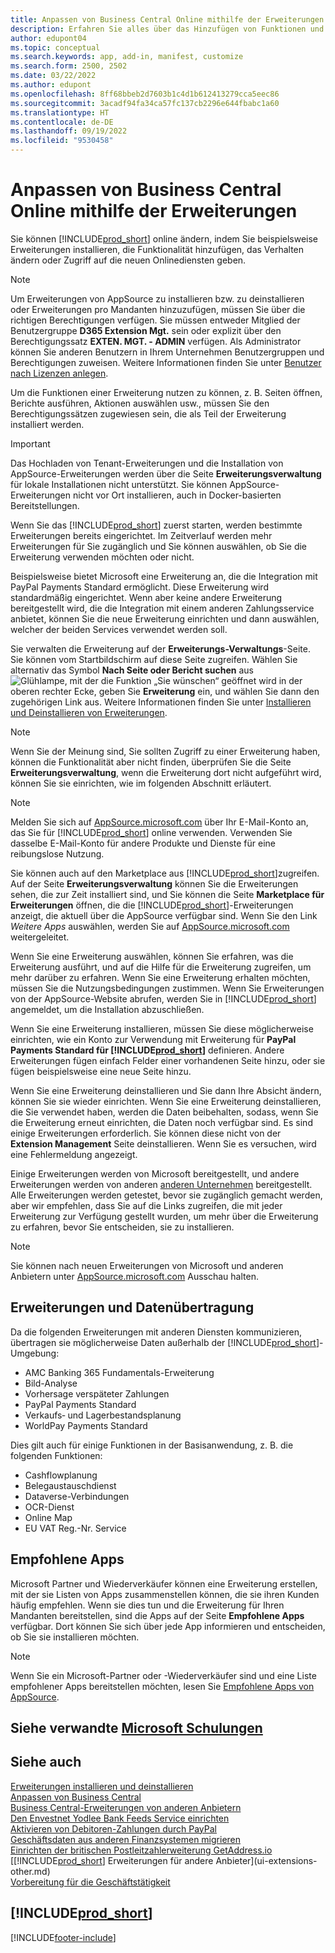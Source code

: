 ```yaml
---
title: Anpassen von Business Central Online mithilfe der Erweiterungen
description: Erfahren Sie alles über das Hinzufügen von Funktionen und das Anpassen von Business Central durch die Installation von Erweiterungen hier.
author: edupont04
ms.topic: conceptual
ms.search.keywords: app, add-in, manifest, customize
ms.search.form: 2500, 2502
ms.date: 03/22/2022
ms.author: edupont
ms.openlocfilehash: 8ff68bbeb2d7603b1c4d1b612413279cca5eec86
ms.sourcegitcommit: 3acadf94fa34ca57fc137cb2296e644fbabc1a60
ms.translationtype: HT
ms.contentlocale: de-DE
ms.lasthandoff: 09/19/2022
ms.locfileid: "9530458"
---
```

# <a name="customizing-business-central-online-using-extensions"></a>Anpassen von Business Central Online mithilfe der Erweiterungen

Sie können [!INCLUDE[prod_short](includes/prod_short.md)] online ändern, indem Sie beispielsweise Erweiterungen installieren, die Funktionalität hinzufügen, das Verhalten ändern oder Zugriff auf die neuen Onlinediensten geben.

> [!NOTE]
> Um Erweiterungen von AppSource zu installieren bzw. zu deinstallieren oder Erweiterungen pro Mandanten hinzuzufügen, müssen Sie über die richtigen Berechtigungen verfügen. Sie müssen entweder Mitglied der Benutzergruppe **D365 Extension Mgt.** sein oder explizit über den Berechtigungssatz **EXTEN. MGT. - ADMIN** verfügen. Als Administrator können Sie anderen Benutzern in Ihrem Unternehmen Benutzergruppen und Berechtigungen zuweisen. Weitere Informationen finden Sie unter [Benutzer nach Lizenzen anlegen](ui-how-users-permissions.md).  
>
> Um die Funktionen einer Erweiterung nutzen zu können, z. B. Seiten öffnen, Berichte ausführen, Aktionen auswählen usw., müssen Sie den Berechtigungssätzen zugewiesen sein, die als Teil der Erweiterung installiert werden.

<!-- [!NOTE]  
> The **EXTEN. MGT. - ADMIN** permission set was introduced in 2021 release wave 1 as a replacement for the **D365 EXTENSION MGT** permission set in earlier versions.-->

> [!IMPORTANT]  
> Das Hochladen von Tenant-Erweiterungen und die Installation von AppSource-Erweiterungen werden über die Seite **Erweiterungsverwaltung** für lokale Installationen nicht unterstützt. Sie können AppSource-Erweiterungen nicht vor Ort installieren, auch in Docker-basierten Bereitstellungen.

Wenn Sie das [!INCLUDE[prod_short](includes/prod_short.md)] zuerst starten, werden bestimmte Erweiterungen bereits eingerichtet. Im Zeitverlauf werden mehr Erweiterungen für Sie zugänglich und Sie können auswählen, ob Sie die Erweiterung verwenden möchten oder nicht.

Beispielsweise bietet Microsoft eine Erweiterung an, die die Integration mit PayPal Payments Standard ermöglicht. Diese Erweiterung wird standardmäßig eingerichtet.
Wenn aber keine andere Erweiterung bereitgestellt wird, die die Integration mit einem anderen Zahlungsservice anbietet, können Sie die neue Erweiterung einrichten und dann auswählen, welcher der beiden Services verwendet werden soll.  

Sie verwalten die Erweiterung auf der **Erweiterungs-Verwaltungs**-Seite. Sie können vom Startbildschirm auf diese Seite zugreifen. Wählen Sie alternativ das Symbol **Nach Seite oder Bericht suchen** aus ![Glühlampe, mit der die Funktion „Sie wünschen“ geöffnet wird](media/ui-search/search_small.png "Was möchten Sie tun?") in der oberen rechter Ecke, geben Sie **Erweiterung** ein, und wählen Sie dann den zugehörigen Link aus. Weitere Informationen finden Sie unter [Installieren und Deinstallieren von Erweiterungen](ui-extensions-install-uninstall.md).

> [!NOTE]  
> Wenn Sie der Meinung sind, Sie sollten Zugriff zu einer Erweiterung haben, können die Funktionalität aber nicht finden, überprüfen Sie die Seite **Erweiterungsverwaltung**, wenn die Erweiterung dort nicht aufgeführt wird, können Sie sie einrichten, wie im folgenden Abschnitt erläutert.  

> [!NOTE]  
> Melden Sie sich auf [AppSource.microsoft.com](https://appsource.microsoft.com/) über Ihr E-Mail-Konto an, das Sie für [!INCLUDE[prod_short](includes/prod_short.md)] online verwenden. Verwenden Sie dasselbe E-Mail-Konto für andere Produkte und Dienste für eine reibungslose Nutzung.  

Sie können auch auf den Marketplace aus [!INCLUDE[prod_short](includes/prod_short.md)]zugreifen. Auf der Seite **Erweiterungsverwaltung** können Sie die Erweiterungen sehen, die zur Zeit installiert sind, und Sie können die Seite **Marketplace für Erweiterungen** öffnen, die die [!INCLUDE[prod_short](includes/prod_short.md)]-Erweiterungen anzeigt, die aktuell über die AppSource verfügbar sind. Wenn Sie den Link *Weitere Apps* auswählen, werden Sie auf [AppSource.microsoft.com](https://appsource.microsoft.com/marketplace/apps?product=dynamics-365%3Bdynamics-365-business-central&page=1) weitergeleitet.  

Wenn Sie eine Erweiterung auswählen, können Sie erfahren, was die Erweiterung ausführt, und auf die Hilfe für die Erweiterung zugreifen, um mehr darüber zu erfahren. Wenn Sie eine Erweiterung erhalten möchten, müssen Sie die Nutzungsbedingungen zustimmen. Wenn Sie Erweiterungen von der AppSource-Website abrufen, werden Sie in [!INCLUDE[prod_short](includes/prod_short.md)] angemeldet, um die Installation abzuschließen.  

Wenn Sie eine Erweiterung installieren, müssen Sie diese möglicherweise einrichten, wie ein Konto zur Verwendung mit Erweiterung für **PayPal Payments Standard für [!INCLUDE[prod_short](includes/prod_short.md)]** definieren.
Andere Erweiterungen fügen einfach Felder einer vorhandenen Seite hinzu, oder sie fügen beispielsweise eine neue Seite hinzu.   

Wenn Sie eine Erweiterung deinstallieren und Sie dann Ihre Absicht ändern, können Sie sie wieder einrichten. Wenn Sie eine Erweiterung deinstallieren, die Sie verwendet haben, werden die Daten beibehalten, sodass, wenn Sie die Erweiterung erneut einrichten, die Daten noch verfügbar sind. Es sind einige Erweiterungen erforderlich. Sie können diese nicht von der **Extension Management** Seite deinstallieren. Wenn Sie es versuchen, wird eine Fehlermeldung angezeigt.  

Einige Erweiterungen werden von Microsoft bereitgestellt, und andere Erweiterungen werden von anderen [anderen Unternehmen](ui-extensions-other.md) bereitgestellt. Alle Erweiterungen werden getestet, bevor sie zugänglich gemacht werden, aber wir empfehlen, dass Sie auf die Links zugreifen, die mit jeder Erweiterung zur Verfügung gestellt wurden, um mehr über die Erweiterung zu erfahren, bevor Sie entscheiden, sie zu installieren.  

> [!NOTE]  
> Sie können nach neuen Erweiterungen von Microsoft und anderen Anbietern unter [AppSource.microsoft.com](https://appsource.microsoft.com/marketplace/apps?product=dynamics-365%3Bdynamics-365-business-central&page=1) Ausschau halten.


## <a name="extensions-and-data-transfer"></a>Erweiterungen und Datenübertragung

Da die folgenden Erweiterungen mit anderen Diensten kommunizieren, übertragen sie möglicherweise Daten außerhalb der [!INCLUDE[prod_short](includes/prod_short.md)]-Umgebung:

* AMC Banking 365 Fundamentals-Erweiterung
* Bild-Analyse
* Vorhersage verspäteter Zahlungen
* PayPal Payments Standard
* Verkaufs‑ und Lagerbestandsplanung
* WorldPay Payments Standard

Dies gilt auch für einige Funktionen in der Basisanwendung, z. B. die folgenden Funktionen:

* Cashflowplanung
* Belegaustauschdienst
* Dataverse-Verbindungen
* OCR-Dienst
* Online Map
* EU VAT Reg.-Nr. Service

## <a name="recommended-apps"></a>Empfohlene Apps
Microsoft Partner und Wiederverkäufer können eine Erweiterung erstellen, mit der sie Listen von Apps zusammenstellen können, die sie ihren Kunden häufig empfehlen. Wenn sie dies tun und die Erweiterung für Ihren Mandanten bereitstellen, sind die Apps auf der Seite **Empfohlene Apps** verfügbar. Dort können Sie sich über jede App informieren und entscheiden, ob Sie sie installieren möchten.

> [!NOTE]
> Wenn Sie ein Microsoft-Partner oder -Wiederverkäufer sind und eine Liste empfohlener Apps bereitstellen möchten, lesen Sie [Empfohlene Apps von AppSource](/dynamics365/business-central/dev-itpro/administration/recommend-apps).

## <a name="see-related-microsoft-training"></a>Siehe verwandte [Microsoft Schulungen](/training/modules/customize-dynamics-365-business-central/)

## <a name="see-also"></a>Siehe auch

[Erweiterungen installieren und deinstallieren](ui-extensions-install-uninstall.md)  
[Anpassen von Business Central](ui-customizing-overview.md)  
[Business Central-Erweiterungen von anderen Anbietern](ui-extensions-other.md)  
[Den Envestnet Yodlee Bank Feeds Service einrichten](bank-how-setup-bank-statement-service.md)  
[Aktivieren von Debitoren-Zahlungen durch PayPal](sales-how-enable-payment-service-extensions.md)  
[Geschäftsdaten aus anderen Finanzsystemen migrieren](across-import-data-configuration-packages.md)  
[Einrichten der britischen Postleitzahlerweiterung GetAddress.io](LocalFunctionality/UnitedKingdom/uk-setup-postal-code-service.md)  
[[!INCLUDE[prod_short](includes/prod_short.md)] Erweiterungen für andere Anbieter](ui-extensions-other.md)  
[Vorbereitung für die Geschäftstätigkeit](ui-get-ready-business.md)  

## [!INCLUDE[prod_short](includes/free_trial_md.md)]  


[!INCLUDE[footer-include](includes/footer-banner.md)]
